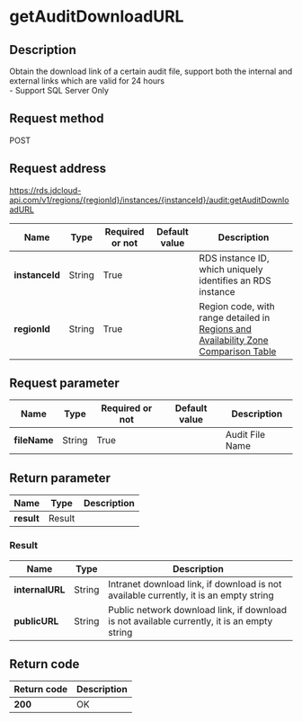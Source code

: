 # getAuditDownloadURL


## Description
Obtain the download link of a certain audit file, support both the internal and external links which are valid for 24 hours <br>- Support SQL Server Only

## Request method
POST

## Request address
https://rds.jdcloud-api.com/v1/regions/{regionId}/instances/{instanceId}/audit:getAuditDownloadURL

|Name|Type|Required or not|Default value|Description|
|---|---|---|---|---|
|**instanceId**|String|True||RDS instance ID, which uniquely identifies an RDS instance|
|**regionId**|String|True||Region code, with range detailed in [Regions and Availability Zone Comparison Table](../Enum-Definitions/Regions-AZ.md)|

## Request parameter
|Name|Type|Required or not|Default value|Description|
|---|---|---|---|---|
|**fileName**|String|True||Audit File Name|


## Return parameter
|Name|Type|Description|
|---|---|---|
|**result**|Result||


### <a name="Result">Result</a>
|Name|Type|Description|
|---|---|---|
|**internalURL**|String|Intranet download link, if download is not available currently, it is an empty string|
|**publicURL**|String|Public network download link, if download is not available currently, it is an empty string|

## Return code
|Return code|Description|
|---|---|
|**200**|OK|
